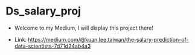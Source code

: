 # Ds_salary_proj

- Welcome to my Medium, I will display this project there!

- Link: https://medium.com/@kuan.lee.taiwan/the-salary-prediction-of-data-scientists-7d71d24ab4a3
